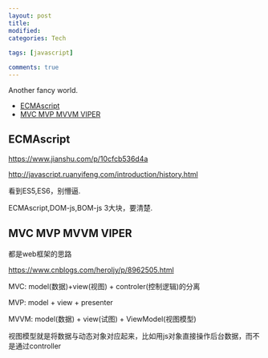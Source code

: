 ```yaml
---
layout: post
title:
modified:
categories: Tech
 
tags: [javascript]

comments: true
---
```


Another fancy world.

<!-- TOC -->

- [ECMAscript](#ecmascript)
- [MVC MVP MVVM VIPER](#mvc-mvp-mvvm-viper)

<!-- /TOC -->

## ECMAscript

https://www.jianshu.com/p/10cfcb536d4a

http://javascript.ruanyifeng.com/introduction/history.html

看到ES5,ES6，别懵逼.

ECMAscript,DOM-js,BOM-js 3大块，要清楚.

## MVC MVP MVVM VIPER

都是web框架的思路

https://www.cnblogs.com/heroljy/p/8962505.html

MVC: model(数据)+view(视图) + controler(控制逻辑)的分离

MVP: model + view + presenter

MVVM: model(数据) + view(试图) + ViewModel(视图模型)

视图模型就是将数据与动态对象对应起来，比如用js对象直接操作后台数据，而不是通过controller


